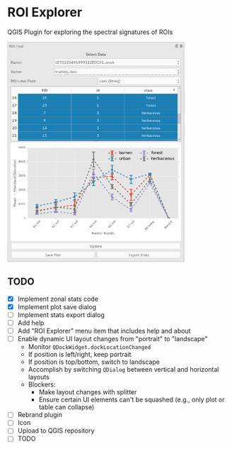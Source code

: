 # ROI Explorer
QGIS Plugin for exploring the spectral signatures of ROIs

<img src="./docs/ROITool_demo.png" width="400">

## TODO
- [x] Implement zonal stats code
- [x] Implement plot save dialog
- [ ] Implement stats export dialog
- [ ] Add help
- [ ] Add "ROI Explorer" menu item that includes help and about
- [ ] Enable dynamic UI layout changes from "portrait" to "landscape"
    + Monitor `QDockWidget.dockLocationChanged`
    + If position is left/right, keep portrait
    + If position is top/bottom, switch to landscape
    + Accomplish by switching `QDialog` between vertical and horizontal layouts
    + Blockers:
        * Make layout changes with splitter
        * Ensure certain UI elements can't be squashed (e.g., only plot or table can collapse) 
- [ ] Rebrand plugin
- [ ] Icon
- [ ] Upload to QGIS repository
- [ ] TODO
